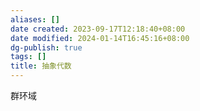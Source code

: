 ```yaml
---
aliases: []
date created: 2023-09-17T12:18:40+08:00
date modified: 2024-01-14T16:45:16+08:00
dg-publish: true
tags: []
title: 抽象代数
---
```


群环域